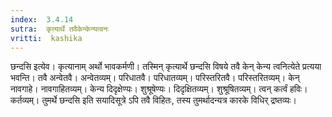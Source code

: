 ```yaml
---
index:  3.4.14
sutra:  कृत्यार्थे तवैकेन्केन्यत्वनः
vritti:  kashika 
---
```


छन्दसि इत्येव। कृत्यानाम् अर्थो भावकर्मणी। तस्मिन् कृत्यार्थे छन्दसि विषये तवै केन् केन्य त्वनित्येते प्रत्यया भवन्ति। तवै अन्वेतवै। अन्वेतव्यम्। परिधातवै। परिधातव्यम्। परिस्तरितवै। परिस्तरितव्यम्। केन् नावगाहे। नावगाहितव्यम्। केन्य दिदृक्षेण्यः। शुश्रूषेण्यः। दिदृक्षितव्यम्। शुश्रूषितव्यम्। त्वन् कर्त्वं हविः। कर्तव्यम्। तुमर्थे छन्दसि इति सयादिसूत्रे ऽपि तवै विहितः, तस्य तुमर्थादन्यत्र कारके विधिर् द्रष्तव्यः।


